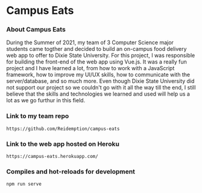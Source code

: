 # Campus Eats

### About Campus Eats

During the Summer of 2021, my team of 3 Computer Science major students came togther and decided to build an on-campus food delivery web app to offer to Dixie State University. For this project, I was responsible for building the front-end of the web app using Vue.js. It was a really fun project and I have learned a lot, from how to work with a JavaScript framework, how to improve my UI/UX skills, how to communicate with the server/database, and so much more. Even though Dixie State University did not support our project so we couldn't go with it all the way till the end, I still believe that the skills and technologies we learned and used will help us a lot as we go furthur in this field.

### Link to my team repo
```
https://github.com/Reidemption/campus-eats
```

### Link to the web app hosted on Heroku

```
https://campus-eats.herokuapp.com/
```

### Compiles and hot-reloads for development

```
npm run serve
```
